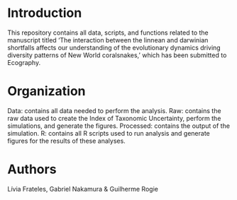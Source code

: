 
# Introduction

This repository contains all data, scripts, and functions related to the
manuscript titled ‘The interaction between the linnean and darwinian
shortfalls affects our understanding of the evolutionary dynamics
driving diversity patterns of New World coralsnakes,’ which has been
submitted to Ecography.

# Organization

Data: contains all data needed to perform the analysis. Raw: contains
the raw data used to create the Index of Taxonomic Uncertainty, perform
the simulations, and generate the figures. Processed: contains the
output of the simulation. R: contains all R scripts used to run analysis
and generate figures for the results of these analyses.

# Authors

Lívia Frateles, Gabriel Nakamura & Guilherme Rogie
